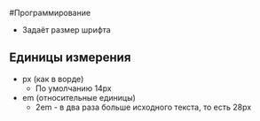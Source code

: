 #Программирование 
- Задаёт размер шрифта
## Единицы измерения
- px (как в ворде)
	- По умолчанию 14px 
- em (относительные единицы)
	- 2em - в два раза больше исходного текста, то есть 28px